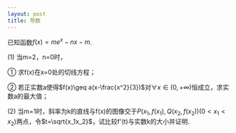 ```yaml
---
layout: post
title: 导数
---
```

已知函数$f(x)=me^x-nx-m$.

(1) 当m=2，n=0时，

 ① 求f(x)在x=0处的切线方程；

 ② 若正实数a使得$f(x)\geq a(x-\frac{x^2}{3})$对$\forall x\in(0,+\infty)$恒成立，求实数a的最大值；

(2) 当m=1时，斜率为k的直线与f(x)的图像交于$P(x_1,f(x_1),Q(x_2,f(x_2))(0<x_1<x_2)$两点，令$t=\sqrt{x_1x_2}$，试比较f'(t)与实数k的大小并证明.